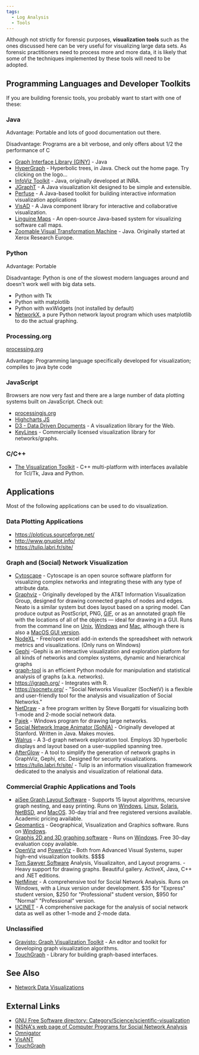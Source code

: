 ```yaml
---
tags:
  - Log Analysis
  - Tools
---
```

Although not strictly for forensic purposes, **visualization tools**
such as the ones discussed here can be very useful for visualizing large
data sets. As forensic practitioners need to process more and more data,
it is likely that some of the techniques implemented by these tools will
need to be adopted.

## Programming Languages and Developer Toolkits

If you are building forensic tools, you probably want to start with one
of these:

### Java

Advantage: Portable and lots of good documentation out there.

Disadvantage: Programs are a bit verbose, and only offers about 1/2 the
performance of C

* [Graph Interface Library (GINY)](https://csbi.sourceforge.net/index.html) - Java
* [HyperGraph](https://hypergraph.sourceforge.net/) - Hyperbolic trees,
  in Java. Check out the home page. Try clicking on the logo...
* [InfoViz Toolkit](https://ivtk.sourceforge.net/) - Java, originally
  developed at INRA.
* [JGraphT](https://jgrapht.org/) - A Java visualization kit
  designed to be simple and extensible.
* [Perfuse](https://blokt.com/) - A Java-based toolkit for
  building interactive information visualization applications
* [VisAD](https://www.ssec.wisc.edu/~billh/visad.html#intro) - A Java
  component library for interactive and collaborative visualization.
* [Linguine Maps](https://github.com/psimakov/linguine-maps) -
  An open-source Java-based system for visualizing software call maps.
* [Zoomable Visual Transformation Machine](https://zvtm.sourceforge.net/index.html) -
  Java. Originally started at Xerox Research Europe.

### Python

Advantage: Portable

Disadvantage: Python is one of the slowest modern languages around and
doesn't work well with big data sets.

* Python with Tk
* Python with matplotlib
* Python with wxWidgets (not installed by default)
* [NetworkX](https://networkx.org/), a pure Python network layout
  program which uses matplotlib to do the actual graphing.

### Processing.org

[processing.org](https://processing.org/)

Advantage: Programming language specifically developed for
visualization; compiles to java byte code

### JavaScript

Browsers are now very fast and there are a large number of data plotting
systems built on JavaScript. Check out:

* [processingjs.org](https://github.com/processing-js/processing-js)
* [Highcharts JS](https://www.highcharts.com/)
* [D3 - Data Driven Documents](https://d3js.org/) - A visualization library for
  the Web.
* [KeyLines](https://cambridge-intelligence.com/) - Commercially licensed visualization
  library for networks/graphs.

### C/C++

* [The Visualization Toolkit](https://vtk.org/) - C++ multi-platform
  with interfaces available for Tcl/Tk, Java and Python.

## Applications

Most of the following applications can be used to do visualization.

### Data Plotting Applications

* <https://ploticus.sourceforge.net/>
* <http://www.gnuplot.info/>
* <https://tulip.labri.fr/site/>

### Graph and (Social) Network Visualization

* [Cytoscape](https://cytoscape.org/) - Cytoscape is an open source
  software platform for visualizing complex networks and integrating
  these with any type of attribute data.
* [Graphviz](https://www.graphviz.org/) - Originally developed by the
  AT&T Information Visualization Group, designed
  for drawing connected graphs of nodes and edges. Neato is a similar
  system but does layout based on a spring model. Can produce output as
  PostScript, PNG, [GIF](gif.md), or as an annotated graph file with
  the locations of all of the objects — ideal for drawing in a GUI. Runs
  from the command line on [Unix](unix.md),
  [Windows](windows.md) and [Mac](mac_os_x.md), although
  there is also a [MacOS GUI version](http://www.pixelglow.com/graphviz/).
* [NodeXL](https://nodexl.com/) - Free/open excel add-in extends the spreadsheet
  with network metrics and visualizations. (Only runs on Windows)
* [Gephi](https://gephi.org/) -Gephi is an interactive visualization and
  exploration platform for all kinds of networks and complex systems,
  dynamic and hierarchical graphs
* [graph-tool](https://graph-tool.skewed.de/) is an efficient Python module for
   manipulation and statistical analysis of graphs (a.k.a. networks).
* <https://igraph.org/> - Integrates with R.
* <https://socnetv.org/> - "Social Networks Visualizer
  (SocNetV) is a flexible and user-friendly tool for the analysis and
  visualization of Social Networks."
* [NetDraw](https://sites.google.com/site/netdrawsoftware/welcome) -
  a free program written by Steve Borgatti for visualizing both 1-mode and
  2-mode social network data.
* [Pajek](http://mrvar.fdv.uni-lj.si/pajek/) - Windows program for drawing
  large networks.
* [Social Network Image Animator (SoNIA)](https://sourceforge.net/projects/sonia/) -
  Originally developed at Stanford. Written in Java. Makes movies.
* [Walrus](https://www.caida.org/catalog/software/walrus/) -
  A 3-d graph network exploration tool. Employs 3D hyperbolic displays and
  layout based on a user-supplied spanning tree.
* [AfterGlow](https://afterglow.sourceforge.net/) - A tool to simplify the
  generation of network graphs in GraphViz, Gephi, etc. Designed for
  security visualizations.
* <https://tulip.labri.fr/site/> - Tulip is an information
  visualization framework dedicated to the analysis and visualization of
  relational data.

### Commercial Graphic Applications and Tools

* [aiSee Graph Layout Software](https://www.absint.com/aisee/) - Supports 15
  layout algorithms, recursive graph nesting, and easy printing. Runs on
  [Windows](windows.md), [Linux](linux.md),
  [Solaris](solaris.md), [NetBSD](netbsd.md), and
  [MacOS](mac_os_x.md). 30-day trial and free registered versions
  available. Academic pricing available.
* [Geomantics](https://www.geomantics.com/) - Geographical, Visualization
  and Graphics software. Runs on [Windows](windows.md).
* [Graphis 2D and 3D graphing software](http://www.kylebank.com/) - Runs
  on [Windows](windows.md). Free 30-day evaluation copy
  available.
* [OpenViz](https://www.avs.com/openviz/) and [PowerViz](https://www.avs.com/examples/openviz/real-time-monitoring-for-larger-than-life-datasets/) -
  Both from Advanced Visual Systems, super high-end visualization toolkits.
  \$\$\$\$
* [Tom Sawyer Software](https://www.tomsawyer.com/) Analysis,
  Visualizaiton, and Layout programs. - Heavy support for drawing
  graphs. Beautiful gallery. ActiveX, Java, C++ and .NET editions.
* [NetMiner](https://www.netminer.com/kr/index.php) - A comprehensive tool for Social
  Network Analysis. Runs on Windows, with a Linux version under
  development. \$35 for "Express" student version, \$250 for
  "Professional" student version, \$950 for "Normal" "Professional"
  version.
* [UCINET](https://sites.google.com/site/ucinetsoftware/home) -
  A comprehensive package for the analysis of social network data as well as
  other 1-mode and 2-mode data.

### Unclassified

* [Gravisto: Graph Visualization Toolkit](https://github.com/Gravisto/Gravisto) -
  An editor and toolkit for developing graph visualization algorithms.
* [TouchGraph](https://touchgraph.sourceforge.net/) -
  Library for building graph-based interfaces.

## See Also

* [Network Data Visualizations](network_data_visualizations.md)

## External Links

* [GNU Free Software directory: Category/Science/scientific-visualization](https://directory.fsf.org/wiki/Category/Science/scientific-visualization)
* [INSNA's web page of Computer Programs for Social Network Analysis](https://www.insna.org/)
* [Omnigator](https://ontopia.net/omnigator/models/index.jsp)
* [VisANT](https://visant-new.bu.edu/visant/visantnet.html)
* [TouchGraph](https://sourceforge.net/projects/touchgraph/)
